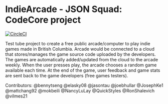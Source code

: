 # IndieArcade - JSON Squad: CodeCore project

[![CircleCI](https://circleci.com/gh/CodeCoreYVR/indie_arcade/tree/integration.svg?style=svg)](https://circleci.com/gh/CodeCoreYVR/indie_arcade/tree/integration)

Test tube project to create a free public arcade/computer to play indie games made in British Columbia.
Arcade would be connected to a cloud that stores/manages the game source code uploaded by the developers. The games are automatically added/updated from the cloud to the arcade weekly.
When the user presses play, the arcade chooses a random game available each time.
At the end of the game, user feedback and game stats are sent back to the game developers (free games testers).

Contributors:
@bennytseng
@elasky08
@jasontau
@joebhullar
@JosephKe1
@mattchang92
@mokbeili
@NancyLuLay
@QuickStyles
@RonShalevich
@vilmes21
